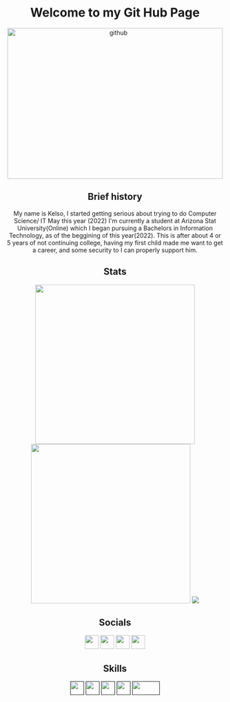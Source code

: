 <h1 align="center">Welcome to my Git Hub Page</h1>

<div align="center"><img src="https://i.imgur.com/MvMxQ1a.gif" width="500" height="350" alt="github"></img></div>

<h2 align="center">Brief history</h2>

<div align="center">My name is Kelso, I started getting serious about trying to do Computer Science/ IT May this year (2022)
I'm currently a student at Arizona Stat University(Online) which I began pursuing a Bachelors in Information Technology, as of the beggining of this year(2022). This is after about 4 or 5 years of not continuing college, having my first child made me want to get a career,
and some security to I can properly support him.</div>

## <div align="center">Stats</div> 
<div align="center">
  <img width="370px" src="https://github-readme-stats.vercel.app/api?username=Slok-e&show_icons=true&theme=tokyonight&count_private=true&bg_color=00000000&hide_border=true" />
  <img width="370px" src="https://github-readme-streak-stats.herokuapp.com/?user=Slok-e&theme=tokyonight&background=00000000&hide_border=true" />
  <img src="https://github-readme-stats.vercel.app/api/top-langs/?username=Slok-e&exclude_repo=etrader&exclude+repo=doodlejump&theme=tokyonight&bg_color=00000000&hide_border=true" />
</div>
<p align="center">

<h2 align="center">Socials</h2>
<p align="center">
<a href="http://www.instagram.com/kelso.io/" target="_blank" rel="noreferrer"><img 
src="https://raw.githubusercontent.com/danielcranney/readme-generator/main/public/icons/socials/instagram.svg" width="32" height="32" /></a>
<a href="https://twitter.com/kan_Sloke" target="_blank" rel="noreferrer"><img 
src="https://raw.githubusercontent.com/danielcranney/readme-generator/main/public/icons/socials/twitter.svg" width="32" height="32" /></a>
<a href="https://www.linkedin.com/in/kelso-broderick-18478479/" target="_blank" rel="noreferrer"><img 
src="https://raw.githubusercontent.com/danielcranney/readme-generator/main/public/icons/socials/linkedin.svg" width="32" height="32" /></a>
<a href="https://www.discord.com/users/Slokë#7091" target="_blank" rel="noreferrer"><img 
src="https://raw.githubusercontent.com/danielcranney/readme-generator/main/public/icons/socials/discord.svg" width="32" height="32" /></a>
</p>

<h2 align="center">Skills</h2>
<div align="center">
  <a href=""><img src="https://raw.githubusercontent.com/danielcranney/readme-generator/main/public/icons/skills/html5-colored.svg" width="32" height="32"></a>
  <a href=""><img src="https://raw.githubusercontent.com/danielcranney/readme-generator/main/public/icons/skills/css3-colored.svg" width="32" height="32"></a>
  <a href=""><img src="https://raw.githubusercontent.com/danielcranney/readme-generator/main/public/icons/skills/javascript-colored.svg" width="32" height="32"></a>
  <a href=""><img src="https://raw.githubusercontent.com/danielcranney/readme-generator/main/public/icons/skills/python-colored.svg" width="32" height="32" padding="no-padding"></a>
  <a href=""><img src="https://www.sqlite.org/images/sqlite370_banner.gif" width="64" height="32" padding="no-padding"></a>
</div>
<!--
Here are some ideas to get you started:

- 🔭 I’m currently working on ...
- 🌱 I’m currently learning ...
- 👯 I’m looking to collaborate on ...
- 🤔 I’m looking for help with ...
- 💬 Ask me about ...
- 📫 How to reach me: ...
- 😄 Pronouns: ...
- ⚡ Fun fact: ...
-->
